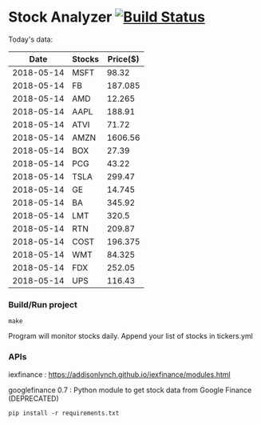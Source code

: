 # Stock Analyzer [![Build Status](https://travis-ci.org/ogoyal/StockAnalyzer.svg?branch=master)](https://travis-ci.org/ogoyal/StockAnalyzer)

Today's data:

| Date| Stocks| Price($) | 
| --- | --- | ---  | 
| 2018-05-14| MSFT| 98.32 | 
| 2018-05-14| FB| 187.085 | 
| 2018-05-14| AMD| 12.265 | 
| 2018-05-14| AAPL| 188.91 | 
| 2018-05-14| ATVI| 71.72 | 
| 2018-05-14| AMZN| 1606.56 | 
| 2018-05-14| BOX| 27.39 | 
| 2018-05-14| PCG| 43.22 | 
| 2018-05-14| TSLA| 299.47 | 
| 2018-05-14| GE| 14.745 | 
| 2018-05-14| BA| 345.92 | 
| 2018-05-14| LMT| 320.5 | 
| 2018-05-14| RTN| 209.87 | 
| 2018-05-14| COST| 196.375 | 
| 2018-05-14| WMT| 84.325 | 
| 2018-05-14| FDX| 252.05 | 
| 2018-05-14| UPS| 116.43 | 

### Build/Run project

```
make
```

Program will monitor stocks daily. Append your list of stocks in tickers.yml

### APIs
iexfinance : https://addisonlynch.github.io/iexfinance/modules.html

googlefinance 0.7 : Python module to get stock data from Google Finance (DEPRECATED)

```
pip install -r requirements.txt
```
